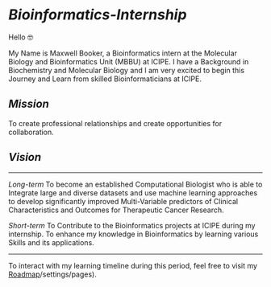 # *Bioinformatics-Internship* 

Hello 🤓

My Name is Maxwell Booker, a Bioinformatics intern at the Molecular Biology and Bioinformatics Unit (MBBU) at ICIPE.
I have a Background in Biochemistry and Molecular Biology and I am very excited to begin this Journey and Learn from skilled Bioinformaticians at ICIPE.

## *Mission*
To create professional relationships and create opportunities for collaboration.

## *Vision*

---

*Long-term* 
To become an established Computational Biologist who is able to Integrate large and diverse datasets and use machine learning approaches to develop significantly improved Multi-Variable predictors of Clinical Characteristics and Outcomes for Therapeutic Cancer Research.


*Short-term* 
To Contribute to the Bioinformatics projects at ICIPE during my internship.
To enhance my knowledge in Bioinformatics by learning various Skills and its applications.

---

To interact with my learning timeline during this period, feel free to visit my [Roadmap](https://github.com/alunga20/Roadmap/blob/main/Roadmap.md)/settings/pages). 
